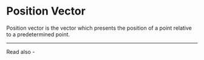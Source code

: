# Position Vector
Position vector is the vector which presents the position of a point relative to a predetermined point.


---
Read also - 